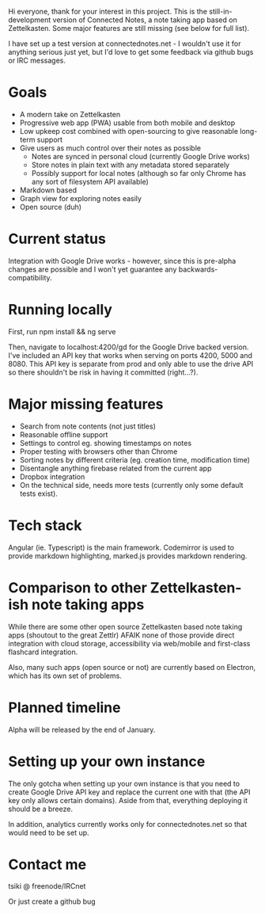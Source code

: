 
Hi everyone, thank for your interest in this project. This is the
still-in-development version of Connected Notes, a note taking app based on Zettelkasten.
Some major features are still missing (see below for full list).

I have set up a test version at connectednotes.net - I wouldn't use it for
anything serious just yet, but I'd love to get some feedback via github bugs or IRC messages.

# Goals

- A modern take on Zettelkasten
- Progressive web app (PWA) usable from both mobile and desktop
- Low upkeep cost combined with open-sourcing to give reasonable long-term support 
- Give users as much control over their notes as possible
  - Notes are synced in personal cloud (currently Google Drive works)
  - Store notes in plain text with any metadata stored separately
  - Possibly support for local notes (although so far only Chrome has any sort of filesystem API available)
- Markdown based
- Graph view for exploring notes easily
- Open source (duh)

# Current status

Integration with Google Drive works - however, since this is pre-alpha
changes are possible and I won't yet guarantee any backwards-compatibility.

# Running locally

First, run npm install && ng serve

Then, navigate to localhost:4200/gd for the Google Drive backed version.
I've included an API key that works when serving on ports 4200, 5000 and 8080.
This API key is separate from prod and only able to use the drive API so
there shouldn't be risk in having it committed (right...?).

# Major missing features

- Search from note contents (not just titles)
- Reasonable offline support
- Settings to control eg. showing timestamps on notes
- Proper testing with browsers other than Chrome
- Sorting notes by different criteria (eg. creation time, modification time)
- Disentangle anything firebase related from the current app
- Dropbox integration
- On the technical side, needs more tests (currently only some default tests exist).

# Tech stack

Angular (ie. Typescript) is the main framework. Codemirror is used to provide markdown
highlighting, marked.js provides markdown rendering.

# Comparison to other Zettelkasten-ish note taking apps

While there are some
other open source Zettelkasten based note taking apps (shoutout to the great
Zettlr) AFAIK none of those provide direct integration with cloud storage,
accessibility via web/mobile and first-class flashcard integration.

Also, many such apps (open source or not) are currently based on Electron, which
has its own set of problems.

# Planned timeline

Alpha will be released by the end of January.

# Setting up your own instance

The only gotcha when setting up your own instance is that you need to create
Google Drive API key and replace the current one with that (the API key only
allows certain domains). Aside from that, everything deploying it should be
a breeze.

In addition, analytics currently works only for connectednotes.net so that would need
to be set up.

# Contact me

tsiki @ freenode/IRCnet

Or just create a github bug
